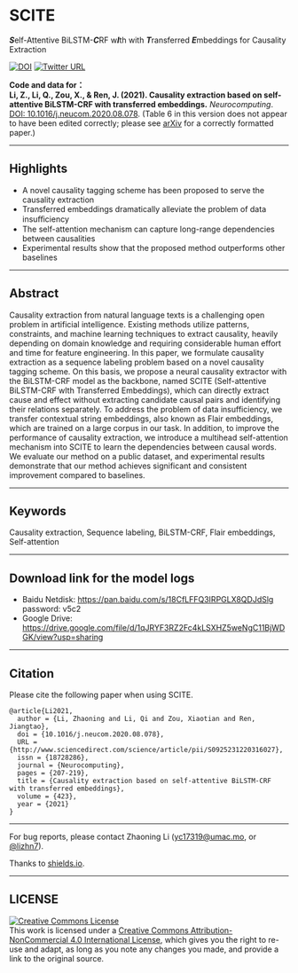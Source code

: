 # SCITE
***S***elf-Attentive BiLSTM-***C***RF w***I***th with ***T***ransferred ***E***mbeddings for Causality Extraction

[![DOI](https://img.shields.io/badge/DOI-10.1016%2Fj.neucom.2020.08.078-blue)](https://doi.org/10.1016/j.neucom.2020.08.078)
[![Twitter URL](https://img.shields.io/twitter/url?label=%40lizhn7&style=social&url=https%3A%2F%2Ftwitter.com%2Flizhn7)](https://twitter.com/lizhn7)

**Code and data for： <br />**
**Li, Z., Li, Q., Zou, X., & Ren, J. (2021). Causality extraction based on self-attentive BiLSTM-CRF with transferred embeddings.** *Neurocomputing*. <br />
[DOI: 10.1016/j.neucom.2020.08.078](https://doi.org/10.1016/j.neucom.2020.08.078).
(Table 6 in this version does not appear to have been edited correctly; please see [arXiv](https://arxiv.org/abs/1904.07629) for a correctly formatted paper.)
___

## Highlights
- A novel causality tagging scheme has been proposed to serve the causality extraction
- Transferred embeddings dramatically alleviate the problem of data insuﬃciency
- The self-attention mechanism can capture long-range dependencies between causalities
- Experimental results show that the proposed method outperforms other baselines
___

## Abstract

Causality extraction from natural language texts is a challenging open problem in artificial intelligence. Existing methods utilize patterns, constraints, and machine learning techniques to extract causality, heavily depending on domain knowledge and requiring considerable human effort and time for feature engineering. In this paper, we formulate causality extraction as a sequence labeling problem based on a novel causality tagging scheme. On this basis, we propose a neural causality extractor with the BiLSTM-CRF model as the backbone, named SCITE (Self-attentive BiLSTM-CRF wIth Transferred Embeddings), which can directly extract cause and effect without extracting candidate causal pairs and identifying their relations separately. To address the problem of data insufficiency, we transfer contextual string embeddings, also known as Flair embeddings, which are trained on a large corpus in our task. In addition, to improve the performance of causality extraction, we introduce a multihead self-attention mechanism into SCITE to learn the dependencies between causal words. We evaluate our method on a public dataset, and experimental results demonstrate that our method achieves significant and consistent improvement compared to baselines.
___

## Keywords

Causality extraction, Sequence labeling, BiLSTM-CRF, Flair embeddings, Self-attention
___

## Download link for the model logs

- Baidu Netdisk: https://pan.baidu.com/s/18CfLFFQ3IRPGLX8QDJdSlg password: v5c2
- Google Drive: https://drive.google.com/file/d/1qJRYF3RZ2Fc4kLSXHZ5weNgC11BjWDGK/view?usp=sharing
___

## Citation
Please cite the following paper when using SCITE.
    
    @article{Li2021,
      author = {Li, Zhaoning and Li, Qi and Zou, Xiaotian and Ren, Jiangtao},
      doi = {10.1016/j.neucom.2020.08.078},
      URL = {http://www.sciencedirect.com/science/article/pii/S0925231220316027},
      issn = {18728286},
      journal = {Neurocomputing},
      pages = {207-219},
      title = {Causality extraction based on self-attentive BiLSTM-CRF with transferred embeddings},
      volume = {423},
      year = {2021}
    }
___

For bug reports, please contact Zhaoning Li ([yc17319@umac.mo](mailto:yc17319@umac.mo), or [@lizhn7](https://twitter.com/lizhn7)).

Thanks to [shields.io](https://shields.io/).
___

## LICENSE

<a rel="license" href="http://creativecommons.org/licenses/by-nc/4.0/"><img alt="Creative Commons License" style="border-width:0" src="https://i.creativecommons.org/l/by-nc/4.0/88x31.png" /></a><br />This work is licensed under a <a rel="license" href="http://creativecommons.org/licenses/by-nc/4.0/">Creative Commons Attribution-NonCommercial 4.0 International License</a>, which gives you the right to re-use and adapt, as long as you note any changes you made, and provide a link to the original source.
